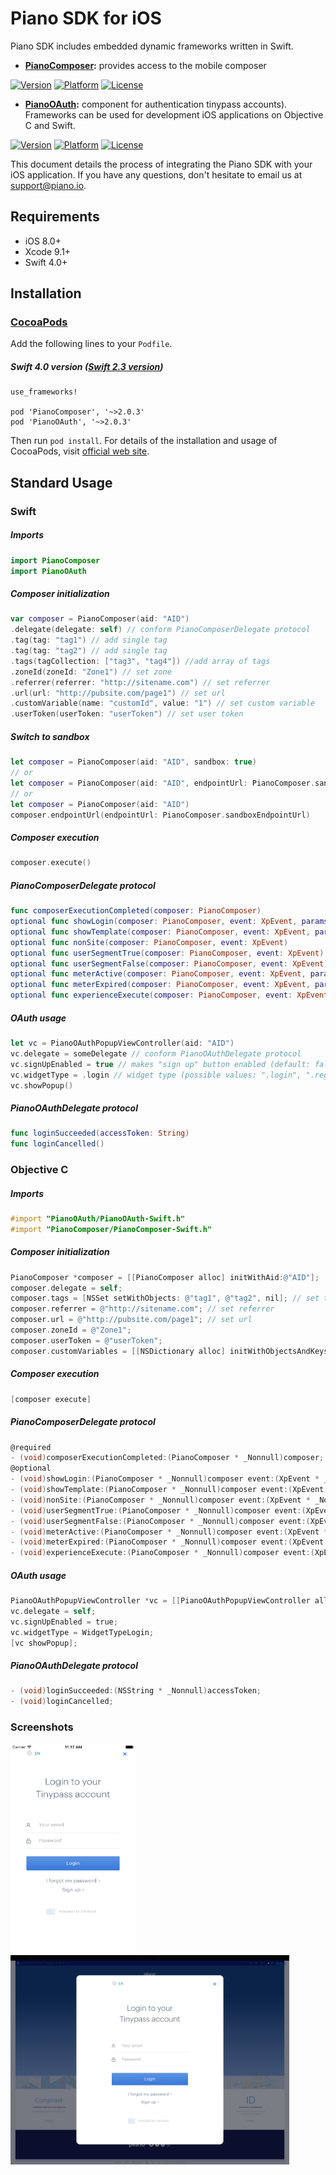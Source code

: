 # Piano SDK for iOS
Piano SDK includes embedded dynamic frameworks written in Swift.

- **[PianoComposer](http://cocoapods.org/pods/PianoComposer):** provides access to the mobile composer

[![Version](https://img.shields.io/cocoapods/v/PianoComposer.svg?style=flat)](http://cocoapods.org/pods/PianoComposer)
[![Platform](https://img.shields.io/cocoapods/p/PianoComposer.svg?style=flat)](http://cocoapods.org/pods/PianoComposer)
[![License](https://img.shields.io/cocoapods/l/PianoComposer.svg?style=flat)](http://cocoapods.org/pods/PianoComposer)

- **[PianoOAuth](http://cocoapods.org/pods/PianoOAuth):** component for authentication tinypass accounts). Frameworks can be used for development iOS applications on Objective C and Swift.

[![Version](https://img.shields.io/cocoapods/v/PianoOAuth.svg?style=flat)](http://cocoapods.org/pods/PianoOAuth)
[![Platform](https://img.shields.io/cocoapods/p/PianoOAuth.svg?style=flat)](http://cocoapods.org/pods/PianoOAuth)
[![License](https://img.shields.io/cocoapods/l/PianoOAuth.svg?style=flat)](http://cocoapods.org/pods/PianoOAuth)

This document details the process of integrating the Piano SDK with your iOS application. If you have any questions, don't hesitate to email us at support@piano.io.

## Requirements
- iOS 8.0+
- Xcode 9.1+
- Swift 4.0+

## Installation

### [CocoaPods](https://cocoapods.org/)

Add the following lines to your `Podfile`.

##### Swift 4.0 version ([Swift 2.3 version](https://github.com/tinypass/piano-sdk-for-ios/tree/swift2))
```
use_frameworks!

pod 'PianoComposer', '~>2.0.3'
pod 'PianoOAuth', '~>2.0.3'
```

Then run `pod install`. For details of the installation and usage of CocoaPods, visit [official web site](https://cocoapods.org/).


## Standard Usage

### Swift
##### Imports
```Swift
import PianoComposer
import PianoOAuth
```

##### Composer initialization
```Swift
var composer = PianoComposer(aid: "AID")
.delegate(delegate: self) // conform PianoComposerDelegate protocol
.tag(tag: "tag1") // add single tag
.tag(tag: "tag2") // add single tag
.tags(tagCollection: ["tag3", "tag4"]) //add array of tags
.zoneId(zoneId: "Zone1") // set zone
.referrer(referrer: "http://sitename.com") // set referrer
.url(url: "http://pubsite.com/page1") // set url
.customVariable(name: "customId", value: "1") // set custom variable
.userToken(userToken: "userToken") // set user token
```

##### Switch to sandbox
```Swift
let composer = PianoComposer(aid: "AID", sandbox: true)
// or
let composer = PianoComposer(aid: "AID", endpointUrl: PianoComposer.sandboxEndpointUrl)
// or
let composer = PianoComposer(aid: "AID")
composer.endpointUrl(endpointUrl: PianoComposer.sandboxEndpointUrl)
```

##### Composer execution
```Swift 
composer.execute()
``` 

##### PianoComposerDelegate protocol
```Swift 
func composerExecutionCompleted(composer: PianoComposer)
optional func showLogin(composer: PianoComposer, event: XpEvent, params: ShowLoginEventParams?)
optional func showTemplate(composer: PianoComposer, event: XpEvent, params: ShowTemplateEventParams?)
optional func nonSite(composer: PianoComposer, event: XpEvent)
optional func userSegmentTrue(composer: PianoComposer, event: XpEvent)
optional func userSegmentFalse(composer: PianoComposer, event: XpEvent)    
optional func meterActive(composer: PianoComposer, event: XpEvent, params: PageViewMeterEventParams?)
optional func meterExpired(composer: PianoComposer, event: XpEvent, params: PageViewMeterEventParams?)    
optional func experienceExecute(composer: PianoComposer, event: XpEvent, params: ExperienceExecuteEventParams?)
```

##### OAuth usage
```Swift
let vc = PianoOAuthPopupViewController(aid: "AID")
vc.delegate = someDelegate // conform PianoOAuthDelegate protocol
vc.signUpEnabled = true // makes "sign up" button enabled (default: false)
vc.widgetType = .login // widget type (possible values: ".login", ".register")
vc.showPopup()
```

##### PianoOAuthDelegate protocol
```Swift
func loginSucceeded(accessToken: String)
func loginCancelled() 
```

### Objective C
##### Imports
```objective-c
#import "PianoOAuth/PianoOAuth-Swift.h"
#import "PianoComposer/PianoComposer-Swift.h"
```

##### Composer initialization
```objective-c
PianoComposer *composer = [[PianoComposer alloc] initWithAid:@"AID"];
composer.delegate = self;
composer.tags = [NSSet setWithObjects: @"tag1", @"tag2", nil]; // set tags
composer.referrer = @"http://sitename.com"; // set referrer
composer.url = @"http://pubsite.com/page1"; // set url
composer.zoneId = @"Zone1";
composer.userToken = @"userToken";
composer.customVariables = [[NSDictionary alloc] initWithObjectsAndKeys: @"1", @"customId", nil];
```

##### Composer execution
```objective-c 
[composer execute]
``` 

##### PianoComposerDelegate protocol
```objective-c
@required
- (void)composerExecutionCompleted:(PianoComposer * _Nonnull)composer;
@optional
- (void)showLogin:(PianoComposer * _Nonnull)composer event:(XpEvent * _Nonnull)event params:(ShowLoginEventParams * _Nullable)params;
- (void)showTemplate:(PianoComposer * _Nonnull)composer event:(XpEvent * _Nonnull)event params:(ShowTemplateEventParams * _Nullable)params;
- (void)nonSite:(PianoComposer * _Nonnull)composer event:(XpEvent * _Nonnull)event;
- (void)userSegmentTrue:(PianoComposer * _Nonnull)composer event:(XpEvent * _Nonnull)event;
- (void)userSegmentFalse:(PianoComposer * _Nonnull)composer event:(XpEvent * _Nonnull)event;
- (void)meterActive:(PianoComposer * _Nonnull)composer event:(XpEvent * _Nonnull)event params:(PageViewMeterEventParams * _Nullable)params;
- (void)meterExpired:(PianoComposer * _Nonnull)composer event:(XpEvent * _Nonnull)event params:(PageViewMeterEventParams * _Nullable)params;
- (void)experienceExecute:(PianoComposer * _Nonnull)composer event:(XpEvent * _Nonnull)event params:(ExperienceExecuteEventParams * _Nullable)params;
```

##### OAuth usage
```objective-c 
PianoOAuthPopupViewController *vc = [[PianoOAuthPopupViewController alloc] initWithAid:@"AID"];
vc.delegate = self;
vc.signUpEnabled = true;
vc.widgetType = WidgetTypeLogin;
[vc showPopup];
```

##### PianoOAuthDelegate protocol
```objective-c 
- (void)loginSucceeded:(NSString * _Nonnull)accessToken;
- (void)loginCancelled;
```


### Screenshots
<img src="Images/oauth_iphone.png" alt="OAuth_screenshot_1" height="335px" width="200px" />
<img src="Images/oauth_ipad.png" alt="OAuth_screenshot_2" height="335px" width="446px" />
